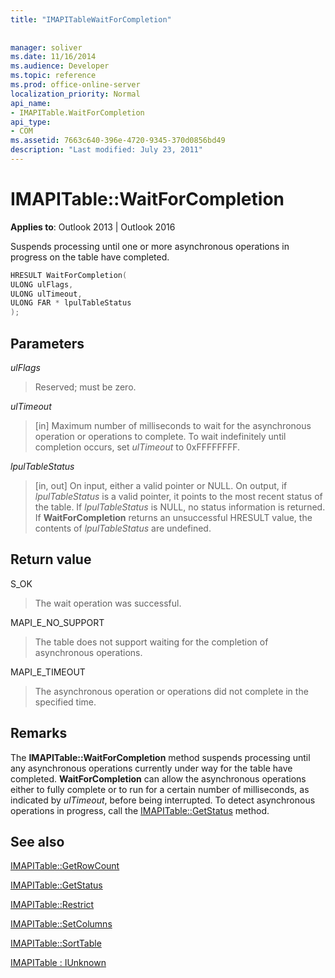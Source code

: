 ```yaml
---
title: "IMAPITableWaitForCompletion"
 
 
manager: soliver
ms.date: 11/16/2014
ms.audience: Developer
ms.topic: reference
ms.prod: office-online-server
localization_priority: Normal
api_name:
- IMAPITable.WaitForCompletion
api_type:
- COM
ms.assetid: 7663c640-396e-4720-9345-370d0856bd49
description: "Last modified: July 23, 2011"
---
```


# IMAPITable::WaitForCompletion

  
  
**Applies to**: Outlook 2013 | Outlook 2016 
  
Suspends processing until one or more asynchronous operations in progress on the table have completed.
  
```cpp
HRESULT WaitForCompletion(
ULONG ulFlags,
ULONG ulTimeout,
ULONG FAR * lpulTableStatus
);
```

## Parameters

 _ulFlags_
  
> Reserved; must be zero.
    
 _ulTimeout_
  
> [in] Maximum number of milliseconds to wait for the asynchronous operation or operations to complete. To wait indefinitely until completion occurs, set  _ulTimeout_ to 0xFFFFFFFF. 
    
 _lpulTableStatus_
  
> [in, out] On input, either a valid pointer or NULL. On output, if  _lpulTableStatus_ is a valid pointer, it points to the most recent status of the table. If  _lpulTableStatus_ is NULL, no status information is returned. If **WaitForCompletion** returns an unsuccessful HRESULT value, the contents of  _lpulTableStatus_ are undefined. 
    
## Return value

S_OK 
  
> The wait operation was successful.
    
MAPI_E_NO_SUPPORT 
  
> The table does not support waiting for the completion of asynchronous operations.
    
MAPI_E_TIMEOUT 
  
> The asynchronous operation or operations did not complete in the specified time.
    
## Remarks

The **IMAPITable::WaitForCompletion** method suspends processing until any asynchronous operations currently under way for the table have completed. **WaitForCompletion** can allow the asynchronous operations either to fully complete or to run for a certain number of milliseconds, as indicated by  _ulTimeout_, before being interrupted. To detect asynchronous operations in progress, call the [IMAPITable::GetStatus](imapitable-getstatus.md) method. 
  
## See also



[IMAPITable::GetRowCount](imapitable-getrowcount.md)
  
[IMAPITable::GetStatus](imapitable-getstatus.md)
  
[IMAPITable::Restrict](imapitable-restrict.md)
  
[IMAPITable::SetColumns](imapitable-setcolumns.md)
  
[IMAPITable::SortTable](imapitable-sorttable.md)
  
[IMAPITable : IUnknown](imapitableiunknown.md)


